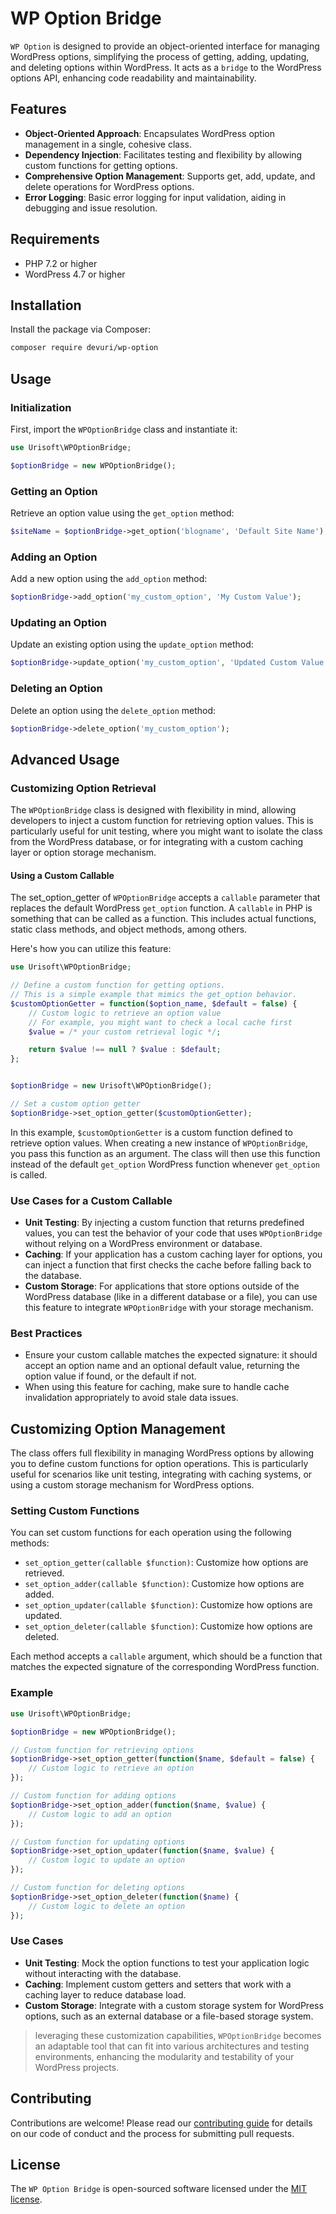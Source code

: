 # WP Option Bridge

`WP Option` is designed to provide an object-oriented interface for managing WordPress options, simplifying the process of getting, adding, updating, and deleting options within WordPress. It acts as a `bridge` to the WordPress options API, enhancing code readability and maintainability.

## Features

- **Object-Oriented Approach**: Encapsulates WordPress option management in a single, cohesive class.
- **Dependency Injection**: Facilitates testing and flexibility by allowing custom functions for getting options.
- **Comprehensive Option Management**: Supports get, add, update, and delete operations for WordPress options.
- **Error Logging**: Basic error logging for input validation, aiding in debugging and issue resolution.

## Requirements

- PHP 7.2 or higher
- WordPress 4.7 or higher

## Installation

Install the package via Composer:

```bash
composer require devuri/wp-option
```

## Usage

### Initialization

First, import the `WPOptionBridge` class and instantiate it:

```php
use Urisoft\WPOptionBridge;

$optionBridge = new WPOptionBridge();
```

### Getting an Option

Retrieve an option value using the `get_option` method:

```php
$siteName = $optionBridge->get_option('blogname', 'Default Site Name');
```

### Adding an Option

Add a new option using the `add_option` method:

```php
$optionBridge->add_option('my_custom_option', 'My Custom Value');
```

### Updating an Option

Update an existing option using the `update_option` method:

```php
$optionBridge->update_option('my_custom_option', 'Updated Custom Value');
```

### Deleting an Option

Delete an option using the `delete_option` method:

```php
$optionBridge->delete_option('my_custom_option');
```

## Advanced Usage

### Customizing Option Retrieval

The `WPOptionBridge` class is designed with flexibility in mind, allowing developers to inject a custom function for retrieving option values. This is particularly useful for unit testing, where you might want to isolate the class from the WordPress database, or for integrating with a custom caching layer or option storage mechanism.

#### Using a Custom Callable

The set_option_getter of `WPOptionBridge` accepts a `callable` parameter that replaces the default WordPress `get_option` function. A `callable` in PHP is something that can be called as a function. This includes actual functions, static class methods, and object methods, among others.

Here's how you can utilize this feature:

```php
use Urisoft\WPOptionBridge;

// Define a custom function for getting options.
// This is a simple example that mimics the get_option behavior.
$customOptionGetter = function($option_name, $default = false) {
    // Custom logic to retrieve an option value
    // For example, you might want to check a local cache first
    $value = /* your custom retrieval logic */;

    return $value !== null ? $value : $default;
};


$optionBridge = new Urisoft\WPOptionBridge();

// Set a custom option getter
$optionBridge->set_option_getter($customOptionGetter);

```

In this example, `$customOptionGetter` is a custom function defined to retrieve option values. When creating a new instance of `WPOptionBridge`, you pass this function as an argument. The class will then use this function instead of the default `get_option` WordPress function whenever `get_option` is called.

### Use Cases for a Custom Callable

- **Unit Testing**: By injecting a custom function that returns predefined values, you can test the behavior of your code that uses `WPOptionBridge` without relying on a WordPress environment or database.
- **Caching**: If your application has a custom caching layer for options, you can inject a function that first checks the cache before falling back to the database.
- **Custom Storage**: For applications that store options outside of the WordPress database (like in a different database or a file), you can use this feature to integrate `WPOptionBridge` with your storage mechanism.

### Best Practices

- Ensure your custom callable matches the expected signature: it should accept an option name and an optional default value, returning the option value if found, or the default if not.
- When using this feature for caching, make sure to handle cache invalidation appropriately to avoid stale data issues.

## Customizing Option Management

The class offers full flexibility in managing WordPress options by allowing you to define custom functions for option operations. This is particularly useful for scenarios like unit testing, integrating with caching systems, or using a custom storage mechanism for WordPress options.

### Setting Custom Functions

You can set custom functions for each operation using the following methods:

- `set_option_getter(callable $function)`: Customize how options are retrieved.
- `set_option_adder(callable $function)`: Customize how options are added.
- `set_option_updater(callable $function)`: Customize how options are updated.
- `set_option_deleter(callable $function)`: Customize how options are deleted.

Each method accepts a `callable` argument, which should be a function that matches the expected signature of the corresponding WordPress function.

### Example

```php
use Urisoft\WPOptionBridge;

$optionBridge = new WPOptionBridge();

// Custom function for retrieving options
$optionBridge->set_option_getter(function($name, $default = false) {
    // Custom logic to retrieve an option
});

// Custom function for adding options
$optionBridge->set_option_adder(function($name, $value) {
    // Custom logic to add an option
});

// Custom function for updating options
$optionBridge->set_option_updater(function($name, $value) {
    // Custom logic to update an option
});

// Custom function for deleting options
$optionBridge->set_option_deleter(function($name) {
    // Custom logic to delete an option
});
```

### Use Cases

- **Unit Testing**: Mock the option functions to test your application logic without interacting with the database.
- **Caching**: Implement custom getters and setters that work with a caching layer to reduce database load.
- **Custom Storage**: Integrate with a custom storage system for WordPress options, such as an external database or a file-based storage system.

> leveraging these customization capabilities, `WPOptionBridge` becomes an adaptable tool that can fit into various architectures and testing environments, enhancing the modularity and testability of your WordPress projects.


## Contributing

Contributions are welcome! Please read our [contributing guide](CONTRIBUTING.md) for details on our code of conduct and the process for submitting pull requests.

## License

The `WP Option Bridge` is open-sourced software licensed under the [MIT license](LICENSE).

